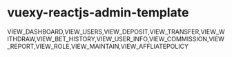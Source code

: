 # vuexy-reactjs-admin-template
VIEW_DASHBOARD,VIEW_USERS,VIEW_DEPOSIT,VIEW_TRANSFER,VIEW_WITHDRAW,VIEW_BET_HISTORY,VIEW_USER_INFO,VIEW_COMMISSION,VIEW_REPORT,VIEW_ROLE,VIEW_MAINTAIN,VIEW_AFFLIATEPOLICY